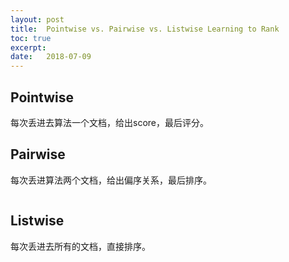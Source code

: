 ```yaml
---
layout: post
title:  Pointwise vs. Pairwise vs. Listwise Learning to Rank
toc: true 
excerpt: 
date:   2018-07-09
---
```


## Pointwise 

每次丢进去算法一个文档，给出score，最后评分。

## Pairwise 

每次丢进算法两个文档，给出偏序关系，最后排序。

  <p style="text-align: center;"><img src="{{ "/images/pairwise.png" | absolute_url }}" alt="" /></p>


## Listwise

每次丢进去所有的文档，直接排序。